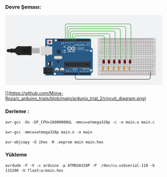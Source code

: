 ### Devre Şeması:

[![](https://github.com/Mona-Roza/c_arduino_trials/blob/main/ardunio_trial_2/circuit_diagram.png)](https://github.com/Mona-Roza/c_arduino_trials/blob/main/ardunio_trial_2/circuit_diagram.png)


[][(https://github.com/Mona-Roza/c_arduino_trials/blob/main/ardunio_trial_2/circuit_diagram.png)](https://github.com/Mona-Roza/c_arduino_trials/blob/main/ardunio_trial_2/circuit_diagram.png)


### Derleme :
``` 
avr-gcc -Os -DF_CPU=16000000UL -mmcu=atmega328p -c -o main.o main.c

avr-gcc -mmcu=atmega328p main.o -o main

avr-objcopy -O ihex -R .eeprom main main.hex
```

### Yükleme
```
avrdude -F -V -c arduino -p ATMEGA328P -P  /dev/cu.usbserial-110 -b 115200 -U flash:w:main.hex
```
